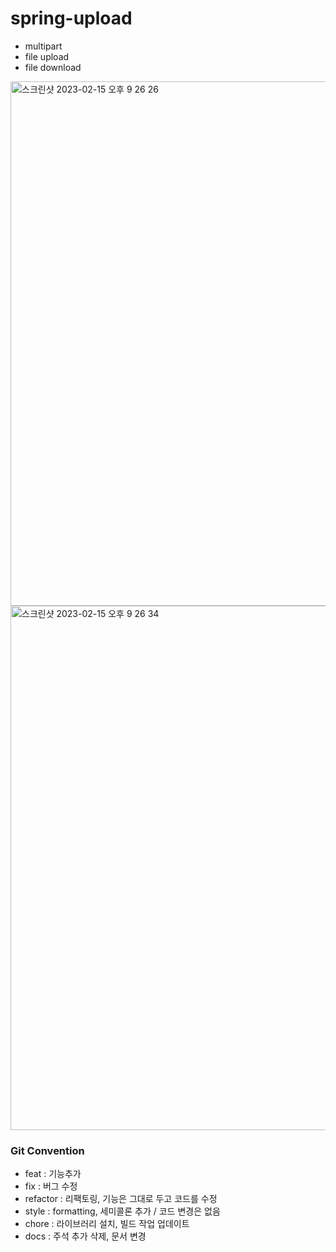 # spring-upload

- multipart
- file upload
- file download

<img width="839" alt="스크린샷 2023-02-15 오후 9 26 26" src="https://user-images.githubusercontent.com/107785279/219027526-99331979-1a0b-48f7-a611-68936f7fc5a3.png">

<img width="839" alt="스크린샷 2023-02-15 오후 9 26 34" src="https://user-images.githubusercontent.com/107785279/219027604-10cb8554-388f-46d2-807d-a8ad4c841697.png">




### Git Convention

- feat : 기능추가
- fix : 버그 수정
- refactor : 리팩토링, 기능은 그대로 두고 코드를 수정
- style : formatting, 세미콜론 추가 / 코드 변경은 없음
- chore : 라이브러리 설치, 빌드 작업 업데이트
- docs : 주석 추가 삭제, 문서 변경
